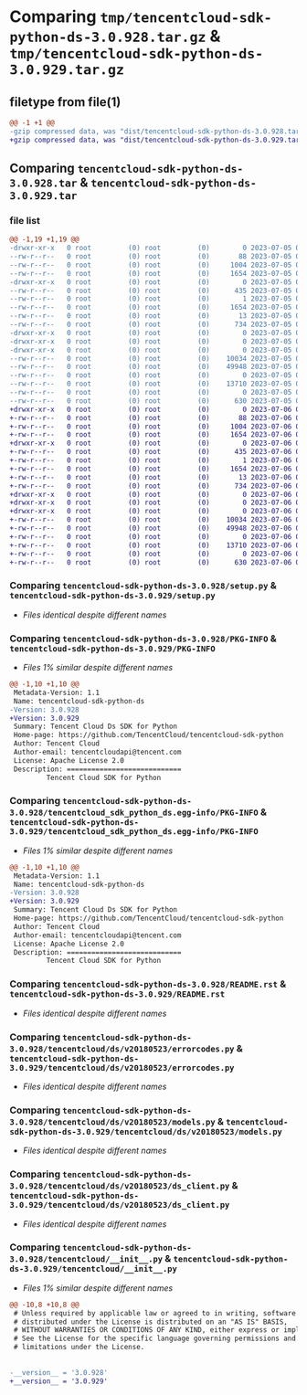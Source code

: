 # Comparing `tmp/tencentcloud-sdk-python-ds-3.0.928.tar.gz` & `tmp/tencentcloud-sdk-python-ds-3.0.929.tar.gz`

## filetype from file(1)

```diff
@@ -1 +1 @@
-gzip compressed data, was "dist/tencentcloud-sdk-python-ds-3.0.928.tar", last modified: Wed Jul  5 00:24:52 2023, max compression
+gzip compressed data, was "dist/tencentcloud-sdk-python-ds-3.0.929.tar", last modified: Thu Jul  6 00:25:16 2023, max compression
```

## Comparing `tencentcloud-sdk-python-ds-3.0.928.tar` & `tencentcloud-sdk-python-ds-3.0.929.tar`

### file list

```diff
@@ -1,19 +1,19 @@
-drwxr-xr-x   0 root         (0) root         (0)        0 2023-07-05 00:24:52.000000 tencentcloud-sdk-python-ds-3.0.928/
--rw-r--r--   0 root         (0) root         (0)       88 2023-07-05 00:24:52.000000 tencentcloud-sdk-python-ds-3.0.928/setup.cfg
--rw-r--r--   0 root         (0) root         (0)     1004 2023-07-05 00:24:51.000000 tencentcloud-sdk-python-ds-3.0.928/setup.py
--rw-r--r--   0 root         (0) root         (0)     1654 2023-07-05 00:24:52.000000 tencentcloud-sdk-python-ds-3.0.928/PKG-INFO
-drwxr-xr-x   0 root         (0) root         (0)        0 2023-07-05 00:24:52.000000 tencentcloud-sdk-python-ds-3.0.928/tencentcloud_sdk_python_ds.egg-info/
--rw-r--r--   0 root         (0) root         (0)      435 2023-07-05 00:24:52.000000 tencentcloud-sdk-python-ds-3.0.928/tencentcloud_sdk_python_ds.egg-info/SOURCES.txt
--rw-r--r--   0 root         (0) root         (0)        1 2023-07-05 00:24:52.000000 tencentcloud-sdk-python-ds-3.0.928/tencentcloud_sdk_python_ds.egg-info/dependency_links.txt
--rw-r--r--   0 root         (0) root         (0)     1654 2023-07-05 00:24:52.000000 tencentcloud-sdk-python-ds-3.0.928/tencentcloud_sdk_python_ds.egg-info/PKG-INFO
--rw-r--r--   0 root         (0) root         (0)       13 2023-07-05 00:24:52.000000 tencentcloud-sdk-python-ds-3.0.928/tencentcloud_sdk_python_ds.egg-info/top_level.txt
--rw-r--r--   0 root         (0) root         (0)      734 2023-07-05 00:24:51.000000 tencentcloud-sdk-python-ds-3.0.928/README.rst
-drwxr-xr-x   0 root         (0) root         (0)        0 2023-07-05 00:24:52.000000 tencentcloud-sdk-python-ds-3.0.928/tencentcloud/
-drwxr-xr-x   0 root         (0) root         (0)        0 2023-07-05 00:24:52.000000 tencentcloud-sdk-python-ds-3.0.928/tencentcloud/ds/
-drwxr-xr-x   0 root         (0) root         (0)        0 2023-07-05 00:24:52.000000 tencentcloud-sdk-python-ds-3.0.928/tencentcloud/ds/v20180523/
--rw-r--r--   0 root         (0) root         (0)    10034 2023-07-05 00:24:51.000000 tencentcloud-sdk-python-ds-3.0.928/tencentcloud/ds/v20180523/errorcodes.py
--rw-r--r--   0 root         (0) root         (0)    49948 2023-07-05 00:24:51.000000 tencentcloud-sdk-python-ds-3.0.928/tencentcloud/ds/v20180523/models.py
--rw-r--r--   0 root         (0) root         (0)        0 2023-07-05 00:24:51.000000 tencentcloud-sdk-python-ds-3.0.928/tencentcloud/ds/v20180523/__init__.py
--rw-r--r--   0 root         (0) root         (0)    13710 2023-07-05 00:24:51.000000 tencentcloud-sdk-python-ds-3.0.928/tencentcloud/ds/v20180523/ds_client.py
--rw-r--r--   0 root         (0) root         (0)        0 2023-07-05 00:24:51.000000 tencentcloud-sdk-python-ds-3.0.928/tencentcloud/ds/__init__.py
--rw-r--r--   0 root         (0) root         (0)      630 2023-07-05 00:24:51.000000 tencentcloud-sdk-python-ds-3.0.928/tencentcloud/__init__.py
+drwxr-xr-x   0 root         (0) root         (0)        0 2023-07-06 00:25:16.000000 tencentcloud-sdk-python-ds-3.0.929/
+-rw-r--r--   0 root         (0) root         (0)       88 2023-07-06 00:25:16.000000 tencentcloud-sdk-python-ds-3.0.929/setup.cfg
+-rw-r--r--   0 root         (0) root         (0)     1004 2023-07-06 00:25:16.000000 tencentcloud-sdk-python-ds-3.0.929/setup.py
+-rw-r--r--   0 root         (0) root         (0)     1654 2023-07-06 00:25:16.000000 tencentcloud-sdk-python-ds-3.0.929/PKG-INFO
+drwxr-xr-x   0 root         (0) root         (0)        0 2023-07-06 00:25:16.000000 tencentcloud-sdk-python-ds-3.0.929/tencentcloud_sdk_python_ds.egg-info/
+-rw-r--r--   0 root         (0) root         (0)      435 2023-07-06 00:25:16.000000 tencentcloud-sdk-python-ds-3.0.929/tencentcloud_sdk_python_ds.egg-info/SOURCES.txt
+-rw-r--r--   0 root         (0) root         (0)        1 2023-07-06 00:25:16.000000 tencentcloud-sdk-python-ds-3.0.929/tencentcloud_sdk_python_ds.egg-info/dependency_links.txt
+-rw-r--r--   0 root         (0) root         (0)     1654 2023-07-06 00:25:16.000000 tencentcloud-sdk-python-ds-3.0.929/tencentcloud_sdk_python_ds.egg-info/PKG-INFO
+-rw-r--r--   0 root         (0) root         (0)       13 2023-07-06 00:25:16.000000 tencentcloud-sdk-python-ds-3.0.929/tencentcloud_sdk_python_ds.egg-info/top_level.txt
+-rw-r--r--   0 root         (0) root         (0)      734 2023-07-06 00:25:16.000000 tencentcloud-sdk-python-ds-3.0.929/README.rst
+drwxr-xr-x   0 root         (0) root         (0)        0 2023-07-06 00:25:16.000000 tencentcloud-sdk-python-ds-3.0.929/tencentcloud/
+drwxr-xr-x   0 root         (0) root         (0)        0 2023-07-06 00:25:16.000000 tencentcloud-sdk-python-ds-3.0.929/tencentcloud/ds/
+drwxr-xr-x   0 root         (0) root         (0)        0 2023-07-06 00:25:16.000000 tencentcloud-sdk-python-ds-3.0.929/tencentcloud/ds/v20180523/
+-rw-r--r--   0 root         (0) root         (0)    10034 2023-07-06 00:25:16.000000 tencentcloud-sdk-python-ds-3.0.929/tencentcloud/ds/v20180523/errorcodes.py
+-rw-r--r--   0 root         (0) root         (0)    49948 2023-07-06 00:25:16.000000 tencentcloud-sdk-python-ds-3.0.929/tencentcloud/ds/v20180523/models.py
+-rw-r--r--   0 root         (0) root         (0)        0 2023-07-06 00:25:16.000000 tencentcloud-sdk-python-ds-3.0.929/tencentcloud/ds/v20180523/__init__.py
+-rw-r--r--   0 root         (0) root         (0)    13710 2023-07-06 00:25:16.000000 tencentcloud-sdk-python-ds-3.0.929/tencentcloud/ds/v20180523/ds_client.py
+-rw-r--r--   0 root         (0) root         (0)        0 2023-07-06 00:25:16.000000 tencentcloud-sdk-python-ds-3.0.929/tencentcloud/ds/__init__.py
+-rw-r--r--   0 root         (0) root         (0)      630 2023-07-06 00:25:16.000000 tencentcloud-sdk-python-ds-3.0.929/tencentcloud/__init__.py
```

### Comparing `tencentcloud-sdk-python-ds-3.0.928/setup.py` & `tencentcloud-sdk-python-ds-3.0.929/setup.py`

 * *Files identical despite different names*

### Comparing `tencentcloud-sdk-python-ds-3.0.928/PKG-INFO` & `tencentcloud-sdk-python-ds-3.0.929/PKG-INFO`

 * *Files 1% similar despite different names*

```diff
@@ -1,10 +1,10 @@
 Metadata-Version: 1.1
 Name: tencentcloud-sdk-python-ds
-Version: 3.0.928
+Version: 3.0.929
 Summary: Tencent Cloud Ds SDK for Python
 Home-page: https://github.com/TencentCloud/tencentcloud-sdk-python
 Author: Tencent Cloud
 Author-email: tencentcloudapi@tencent.com
 License: Apache License 2.0
 Description: ============================
         Tencent Cloud SDK for Python
```

### Comparing `tencentcloud-sdk-python-ds-3.0.928/tencentcloud_sdk_python_ds.egg-info/PKG-INFO` & `tencentcloud-sdk-python-ds-3.0.929/tencentcloud_sdk_python_ds.egg-info/PKG-INFO`

 * *Files 1% similar despite different names*

```diff
@@ -1,10 +1,10 @@
 Metadata-Version: 1.1
 Name: tencentcloud-sdk-python-ds
-Version: 3.0.928
+Version: 3.0.929
 Summary: Tencent Cloud Ds SDK for Python
 Home-page: https://github.com/TencentCloud/tencentcloud-sdk-python
 Author: Tencent Cloud
 Author-email: tencentcloudapi@tencent.com
 License: Apache License 2.0
 Description: ============================
         Tencent Cloud SDK for Python
```

### Comparing `tencentcloud-sdk-python-ds-3.0.928/README.rst` & `tencentcloud-sdk-python-ds-3.0.929/README.rst`

 * *Files identical despite different names*

### Comparing `tencentcloud-sdk-python-ds-3.0.928/tencentcloud/ds/v20180523/errorcodes.py` & `tencentcloud-sdk-python-ds-3.0.929/tencentcloud/ds/v20180523/errorcodes.py`

 * *Files identical despite different names*

### Comparing `tencentcloud-sdk-python-ds-3.0.928/tencentcloud/ds/v20180523/models.py` & `tencentcloud-sdk-python-ds-3.0.929/tencentcloud/ds/v20180523/models.py`

 * *Files identical despite different names*

### Comparing `tencentcloud-sdk-python-ds-3.0.928/tencentcloud/ds/v20180523/ds_client.py` & `tencentcloud-sdk-python-ds-3.0.929/tencentcloud/ds/v20180523/ds_client.py`

 * *Files identical despite different names*

### Comparing `tencentcloud-sdk-python-ds-3.0.928/tencentcloud/__init__.py` & `tencentcloud-sdk-python-ds-3.0.929/tencentcloud/__init__.py`

 * *Files 1% similar despite different names*

```diff
@@ -10,8 +10,8 @@
 # Unless required by applicable law or agreed to in writing, software
 # distributed under the License is distributed on an "AS IS" BASIS,
 # WITHOUT WARRANTIES OR CONDITIONS OF ANY KIND, either express or implied.
 # See the License for the specific language governing permissions and
 # limitations under the License.
 
 
-__version__ = '3.0.928'
+__version__ = '3.0.929'
```

